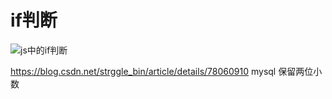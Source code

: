 # if判断
![js中的if判断](_v_images/js中的if判断_1534500784_20145.png)

https://blog.csdn.net/strggle_bin/article/details/78060910   mysql  保留两位小数